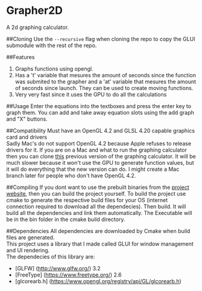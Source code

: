 # Grapher2D
A 2d graphing calculator.

##Cloning
Use the `--recursive` flag when cloning the repo to copy the GLUI submodule with the rest of the repo.

##Features
1. Graphs functions using opengl.
2. Has a 't' variable that mesures the amount of seconds since the function was submited to the grapher and a 'at' variable that mesures the amount of seconds since launch. They can be used to create moving functions.
3. Very very fast since it uses the GPU to do all the calculations

##Usage
Enter the equations into the textboxes and press the enter key to graph them. You can add and take away equation slots using the add graph and "X" buttons.

##Compatibility
Must have an OpenGL 4.2 and GLSL 4.20 capable graphics card and drivers<br>
Sadly Mac's do not support OpenGL 4.2 because Apple refuses to release drivers for it. If you are on a Mac and what to run the graphing calculator then you can clone [this](https://github.com/sharhar/Grapher2D/tree/80e7226c20bc0135757d6028cd65014dab6007dd) previous version of the graphing calculator. It will be much slower because it won't use the GPU to generate function values, but it will do everything that the new version can do. I might create a Mac branch later for people who don't have OpenGL 4.2.

##Compiling
If you dont want to use the prebuilt binaries from the [project website](http://sharhar.github.io/projects.html), then you can build the project yourself. To build the project use cmake to generate the respective build files for your OS (internet connection required to download all the dependecies). Then build. It will build all the dependencies and link them automatically. The Executable will be in the bin folder in the cmake build directory.

##Dependencies
All dependencies are downloaded by Cmake when build files are generated.<br>
This project uses a library that I made called GLUI for window management and UI rendering. <br>
The dependecies of this library are:
* [GLFW] (http://www.glfw.org/) 3.2
* [FreeType] (https://www.freetype.org/) 2.6
* [glcorearb.h] (https://www.opengl.org/registry/api/GL/glcorearb.h)
